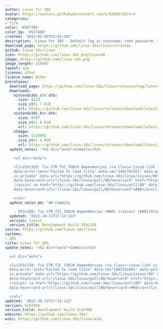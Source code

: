 ```yaml
---
author: Linux for 3DS
avatar: https://avatars.githubusercontent.com/u/81656710?v=4
categories:
- firm
color: '#5b7f8b'
color_bg: '#537480'
created: '2021-01-02T21:01:10Z'
description: 'Linux for 3DS - Default log in username: root password: toor'
download_page: https://github.com/linux-3ds/linux/releases
github: linux-3ds/linux
icon: https://github.com/linux-3ds.png?size=48
image: https://github.com/linux-3ds.png
image_length: 210907
layout: app
license: other
license_name: Other
prerelease:
  download_page: https://github.com/linux-3ds/linux/releases/tag/latest
  downloads:
    nintendo3ds_ctr.dtb:
      size: 8123
      size_str: 7 KiB
      url: https://github.com/linux-3ds/linux/releases/download/latest/nintendo3ds_ctr.dtb
    nintendo3ds_ktr.dtb:
      size: 8207
      size_str: 8 KiB
      url: https://github.com/linux-3ds/linux/releases/download/latest/nintendo3ds_ktr.dtb
    zImage:
      size: 5126992
      size_str: 4 MiB
      url: https://github.com/linux-3ds/linux/releases/download/latest/zImage
  update_notes: '<h2 dir="auto">Commits</h2>

    <ul dir="auto">

    <li>253c328: fix CTR_TSC_TOUCH dependencies (<a class="issue-link js-issue-link"
    data-error-text="Failed to load title" data-id="1402741561" data-permission-text="Title
    is private" data-url="https://github.com/linux-3ds/linux/issues/80" data-hovercard-type="pull_request"
    data-hovercard-url="/linux-3ds/linux/pull/80/hovercard" href="https://github.com/linux-3ds/linux/pull/80">#80</a>)
    (raisin) <a href="https://github.com/linux-3ds/linux/pull/80" data-hovercard-type="pull_request"
    data-hovercard-url="/linux-3ds/linux/pull/80/hovercard">#80</a></li>

    </ul>'
  update_notes_md: '## Commits

    - 253c328: fix CTR_TSC_TOUCH dependencies (#80) (raisin) [#80](https://github.com/linux-3ds/linux/pull/80)'
  updated: '2022-10-11T17:12:12Z'
  version: latest
  version_title: Development build 253c328
source: https://github.com/linux-3ds/linux
systems:
- 3DS
title: Linux for 3DS
update_notes: '<h2 dir="auto">Commits</h2>

  <ul dir="auto">

  <li>253c328: fix CTR_TSC_TOUCH dependencies (<a class="issue-link js-issue-link"
  data-error-text="Failed to load title" data-id="1402741561" data-permission-text="Title
  is private" data-url="https://github.com/linux-3ds/linux/issues/80" data-hovercard-type="pull_request"
  data-hovercard-url="/linux-3ds/linux/pull/80/hovercard" href="https://github.com/linux-3ds/linux/pull/80">#80</a>)
  (raisin) <a href="https://github.com/linux-3ds/linux/pull/80" data-hovercard-type="pull_request"
  data-hovercard-url="/linux-3ds/linux/pull/80/hovercard">#80</a></li>

  </ul>'
updated: '2022-10-11T17:12:12Z'
version: 9c6f996
version_title: Development build 9c6f996
website: https://github.com/linux-3ds/
wiki: https://github.com/linux-3ds/linux/wiki
---
```

